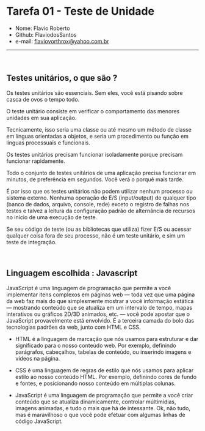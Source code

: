 # Tarefa 01 - Teste de Unidade

- Nome: Flavio Roberto
- Github: FlaviodosSantos
- e-mail: flaviovorthrox@yahoo.com.br

---

<br>

## Testes unitários, o que são ?

Os testes unitários são essenciais. Sem eles, você está pisando sobre casca de ovos o tempo todo.

O teste unitário consiste em verificar o comportamento das menores unidades em sua aplicação.

Tecnicamente, isso seria uma classe ou até mesmo um método de classe em línguas orientadas a objetos, e seria um procedimento ou função em línguas processuais e funcionais.

Os testes unitários precisam funcionar isoladamente porque precisam funcionar rapidamente.

Todo o conjunto de testes unitários de uma aplicação precisa funcionar em minutos, de preferência em segundos. Você verá o porquê mais tarde.

É por isso que os testes unitários não podem utilizar nenhum processo ou sistema externo. Nenhuma operação de E/S (input/output) de qualquer tipo (banco de dados, arquivo, console, rede) exceto o registro de falhas nos testes e talvez a leitura da configuração padrão de alternância de recursos no início de uma execução de teste.

Se seu código de teste (ou as bibliotecas que utiliza) fizer E/S ou acessar qualquer coisa fora de seu processo, não é um teste unitário, e sim um teste de integração.

<br>

## Linguagem escolhida : Javascript

JavaScript é uma linguagem de programação que permite a você implementar itens complexos em páginas web — toda vez que uma página da web faz mais do que simplesmente mostrar a você informação estática — mostrando conteúdo que se atualiza em um intervalo de tempo, mapas interativos ou gráficos 2D/3D animados, etc. — você pode apostar que o JavaScript provavelmente está envolvido. É a terceira camada do bolo das tecnologias padrões da web, junto com HTML e CSS.

- HTML é a linguagem de marcação que nós usamos para estruturar e dar significado para o nosso conteúdo web. Por exemplo, definindo parágrafos, cabeçalhos, tabelas de conteúdo, ou inserindo imagens e vídeos na página.

- CSS é uma linguagem de regras de estilo que nós usamos para aplicar estilo ao nosso conteúdo HTML. Por exemplo, definindo cores de fundo e fontes, e posicionando nosso conteúdo em múltiplas colunas.

- JavaScript é uma linguagem de programação que permite a você criar conteúdo que se atualiza dinamicamente, controlar múltimídias, imagens animadas, e tudo o mais que há de intessante. Ok, não tudo, mas é maravilhoso o que você pode efetuar com algumas linhas de código JavaScript.
